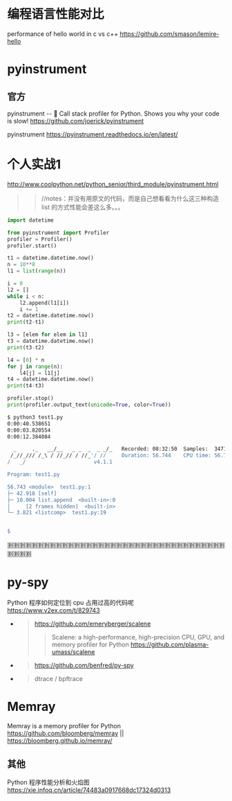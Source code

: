 
# 编程语言性能对比

performance of hello world in c vs c++ https://github.com/smason/lemire-hello

# pyinstrument

## 官方

pyinstrument -- 🚴 Call stack profiler for Python. Shows you why your code is slow! https://github.com/joerick/pyinstrument

pyinstrument https://pyinstrument.readthedocs.io/en/latest/

# 个人实战1

http://www.coolpython.net/python_senior/third_module/pyinstrument.html
>> //notes：并没有用原文的代码，而是自己想看看为什么这三种构造 list 的方式性能会差这么多。。。 
```py
import datetime

from pyinstrument import Profiler
profiler = Profiler()
profiler.start()

t1 = datetime.datetime.now()
n = 10**8
l1 = list(range(n))

i = 0
l2 = []
while i < n:
    l2.append(l1[i])
    i += 1
t2 = datetime.datetime.now()
print(t2-t1)

l3 = [elem for elem in l1]
t3 = datetime.datetime.now()
print(t3-t2)

l4 = [0] * n
for j in range(n):
    l4[j] = l1[j]
t4 = datetime.datetime.now()
print(t4-t3)

profiler.stop()
print(profiler.output_text(unicode=True, color=True))
```
```sh
$ python3 test1.py 
0:00:40.538651
0:00:03.820554
0:00:12.384084

  _     ._   __/__   _ _  _  _ _/_   Recorded: 08:32:50  Samples:  34715
 /_//_/// /_\ / //_// / //_'/ //     Duration: 56.744    CPU time: 56.724
/   _/                      v4.1.1

Program: test1.py

56.743 <module>  test1.py:1
├─ 42.918 [self]  
├─ 10.004 list.append  <built-in>:0
│     [2 frames hidden]  <built-in>
└─ 3.821 <listcomp>  test1.py:19


$ 
```

:u5272::u5272::u5272::u5272::u5272::u5272::u5272::u5272::u5272::u5272::u5272::u5272::u5272::u5272::u5272::u5272::u5272::u5272::u5272::u5272::u5272::u5272::u5272::u5272::u5272::u5272::u5272::u5272::u5272::u5272::u5272::u5272::u5272::u5272::u5272::u5272::u5272::u5272::u5272::u5272:

# py-spy

Python 程序如何定位到 cpu 占用过高的代码呢 https://www.v2ex.com/t/829743
- > https://github.com/emeryberger/scalene
  >> Scalene: a high-performance, high-precision CPU, GPU, and memory profiler for Python https://github.com/plasma-umass/scalene
- > https://github.com/benfred/py-spy
- > dtrace / bpftrace

# Memray

Memray is a memory profiler for Python https://github.com/bloomberg/memray || https://bloomberg.github.io/memray/

## 其他

Python 程序性能分析和火焰图 https://xie.infoq.cn/article/74483a0917668dc17324d0313
